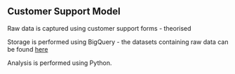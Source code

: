 ## Customer Support Model 

Raw data is captured using customer support forms - theorised 

Storage is performed using BigQuery - the datasets containing raw data can be found [here](https://console.cloud.google.com/bigquery?project=customer-support-418213&supportedpurview=project,organizationId,folder&ws=!1m20!1m4!1m3!1scustomer-support-418213!2sbquxjob_cf84502_18e70cf8860!3sUS!1m4!1m3!1scustomer-support-418213!2sbquxjob_49f96b1a_18e70d3c4fe!3sUS!1m4!4m3!1scustomer-support-418213!2scustomer_support_logs!3ssupport_logs_raw!1m4!1m3!1scustomer-support-418213!2sbquxjob_5d4698b9_18e70e3673d!3sUS)

Analysis is performed using Python.
